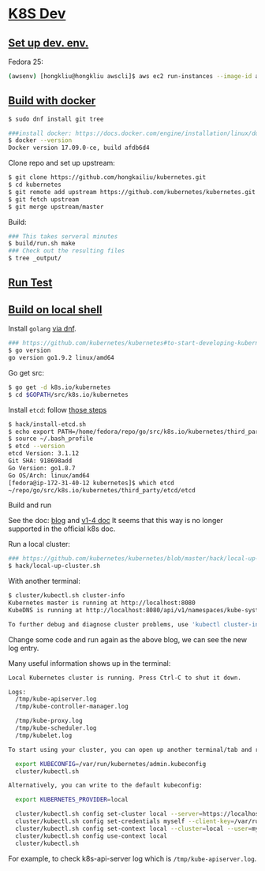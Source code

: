 # [K8S Dev](https://github.com/kubernetes/community/tree/master/contributors/devel)

## [Set up dev. env.](https://github.com/kubernetes/community/blob/master/contributors/devel/development.md)

Fedora 25:

```sh
(awsenv) [hongkliu@hongkliu awscli]$ aws ec2 run-instances --image-id ami-7c25e604     --security-group-ids sg-5c5ace38 --count 1 --instance-type m4.xlarge --key-name id_rsa_perf     --subnet subnet-4879292d --block-device-mappings "[{\"DeviceName\":\"/dev/sda1\", \"Ebs\":{\"VolumeSize\": 60}}]"     --query 'Instances[*].InstanceId'     --tag-specifications="[{\"ResourceType\":\"instance\",\"Tags\":[{\"Key\":\"Name\",\"Value\":\"qe-hongkliu-fedora25-k8s-dev\"}]}]"
```

## [Build with docker](https://github.com/kubernetes/community/blob/master/contributors/devel/development.md#building-kubernetes-with-docker)

```sh
$ sudo dnf install git tree

###install docker: https://docs.docker.com/engine/installation/linux/docker-ce/fedora/
$ docker --version
Docker version 17.09.0-ce, build afdb6d4
```

Clone repo and set up upstream:

```sh
$ git clone https://github.com/hongkailiu/kubernetes.git
$ cd kubernetes
$ git remote add upstream https://github.com/kubernetes/kubernetes.git
$ git fetch upstream
$ git merge upstream/master
```

Build:

```sh
### This takes serveral minutes
$ build/run.sh make
### Check out the resulting files
$ tree _output/
```

## [Run Test](https://github.com/kubernetes/community/blob/master/contributors/devel/testing.md)

## [Build on local shell](https://github.com/kubernetes/community/blob/master/contributors/devel/development.md#building-kubernetes-on-a-local-osshell-environment)

Install `golang` [via dnf](../origin/README.md#prerequisites).

```sh
### https://github.com/kubernetes/kubernetes#to-start-developing-kubernetes
$ go version
go version go1.9.2 linux/amd64
```

Go get src:

```sh
$ go get -d k8s.io/kubernetes
$ cd $GOPATH/src/k8s.io/kubernetes
```

Install `etcd`: follow [those steps](https://github.com/kubernetes/community/blob/master/contributors/devel/testing.md#install-etcd-dependency)

```sh
$ hack/install-etcd.sh
$ echo export PATH=/home/fedora/repo/go/src/k8s.io/kubernetes/third_party/etcd:${PATH} >> ~/.bash_profile
$ source ~/.bash_profile
$ etcd --version
etcd Version: 3.1.12
Git SHA: 918698add
Go Version: go1.8.7
Go OS/Arch: linux/amd64
[fedora@ip-172-31-40-12 kubernetes]$ which etcd
~/repo/go/src/k8s.io/kubernetes/third_party/etcd/etcd
```


Build and run

See the doc: [blog](https://dzone.com/articles/easy-step-by-step-local-kubernetes-source-code-cha) and [v1-4 doc](https://kubernetes-v1-4.github.io/docs/getting-started-guides/locally/#starting-the-cluster)
It seems that this way is no longer supported in the official k8s doc.

Run a local cluster:

```sh
### https://github.com/kubernetes/kubernetes/blob/master/hack/local-up-cluster.sh#L156
$ hack/local-up-cluster.sh
```


With another terminal:

```sh
$ cluster/kubectl.sh cluster-info
Kubernetes master is running at http://localhost:8080
KubeDNS is running at http://localhost:8080/api/v1/namespaces/kube-system/services/kube-dns:dns/proxy

To further debug and diagnose cluster problems, use 'kubectl cluster-info dump'.

```

Change some code and run again as the above blog, we can see the new log entry.

Many useful information shows up in the terminal:

```sh
Local Kubernetes cluster is running. Press Ctrl-C to shut it down.

Logs:
  /tmp/kube-apiserver.log
  /tmp/kube-controller-manager.log

  /tmp/kube-proxy.log
  /tmp/kube-scheduler.log
  /tmp/kubelet.log

To start using your cluster, you can open up another terminal/tab and run:

  export KUBECONFIG=/var/run/kubernetes/admin.kubeconfig
  cluster/kubectl.sh

Alternatively, you can write to the default kubeconfig:

  export KUBERNETES_PROVIDER=local

  cluster/kubectl.sh config set-cluster local --server=https://localhost:6443 --certificate-authority=/var/run/kubernetes/server-ca.crt
  cluster/kubectl.sh config set-credentials myself --client-key=/var/run/kubernetes/client-admin.key --client-certificate=/var/run/kubernetes/client-admin.crt
  cluster/kubectl.sh config set-context local --cluster=local --user=myself
  cluster/kubectl.sh config use-context local
  cluster/kubectl.sh

```

For example, to check k8s-api-server log which is `/tmp/kube-apiserver.log`.

